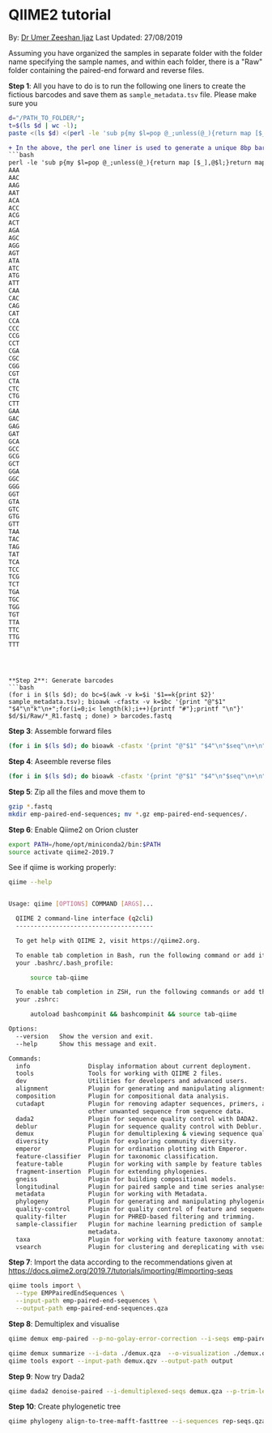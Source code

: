 # QIIME2 tutorial
By:
[Dr Umer Zeeshan Ijaz][http://userweb.eng.gla.ac.uk/umer.ijaz] Last Updated: 27/08/2019

Assuming you have organized the samples in separate folder with the folder name specifying the sample names, and within each folder, there is a "Raw" folder containing the paired-end forward and reverse files. 


**Step 1**: All you have to do is to run the following one liners to create the fictious barcodes and save them as `sample_metadata.tsv` file. Please make sure you 


```bash
d="/PATH_TO_FOLDER/"; 
t=$(ls $d | wc -l);
paste <(ls $d) <(perl -le 'sub p{my $l=pop @_;unless(@_){return map [$_],@$l;}return map { my $ll=$_; map [@$ll,$_],@$l} p(@_);} @a=[A,C,G,T]; print join("", @$_) for p(@a,@a,@a,@a,@a,@a,@a,@a);' | awk -v k=$t 'NR<=k{print}') | awk 'BEGIN{print "sample-id\tbarcode-sequence\n#q2:types\tcategorical"}1' > sample_metadata.tsv
```
```diff
+ In the above, the perl one liner is used to generate a unique 8bp barcode for every sample folder. Below, we are generating a 3bp as an example.
```bash
perl -le 'sub p{my $l=pop @_;unless(@_){return map [$_],@$l;}return map { my $ll=$_; map [@$ll,$_],@$l} p(@_);} @a=[A,C,G,T]; print join("", @$_) for p(@a,@a,@a)'
AAA
AAC
AAG
AAT
ACA
ACC
ACG
ACT
AGA
AGC
AGG
AGT
ATA
ATC
ATG
ATT
CAA
CAC
CAG
CAT
CCA
CCC
CCG
CCT
CGA
CGC
CGG
CGT
CTA
CTC
CTG
CTT
GAA
GAC
GAG
GAT
GCA
GCC
GCG
GCT
GGA
GGC
GGG
GGT
GTA
GTC
GTG
GTT
TAA
TAC
TAG
TAT
TCA
TCC
TCG
TCT
TGA
TGC
TGG
TGT
TTA
TTC
TTG
TTT
```
```



**Step 2**: Generate barcodes
```bash
(for i in $(ls $d); do bc=$(awk -v k=$i '$1==k{print $2}' sample_metadata.tsv); bioawk -cfastx -v k=$bc '{print "@"$1" "$4"\n"k"\n+";for(i=0;i< length(k);i++){printf "#"};printf "\n"}' $d/$i/Raw/*_R1.fastq ; done) > barcodes.fastq
```


**Step 3**: Assemble forward files
```bash
(for i in $(ls $d); do bioawk -cfastx '{print "@"$1" "$4"\n"$seq"\n+\n"$qual}' $d/$i/Raw/*_R1.fastq ; done) > forward.fastq
```

**Step 4**: Aseemble reverse files
```bash
(for i in $(ls $d); do bioawk -cfastx '{print "@"$1" "$4"\n"$seq"\n+\n"$qual}' $d/$i/Raw/*_R2.fastq ; done) > reverse.fastq
```

**Step 5**: Zip all the files and move them to
```bash
gzip *.fastq
mkdir emp-paired-end-sequences; mv *.gz emp-paired-end-sequences/.
```

**Step 6**: Enable Qiime2 on Orion cluster
```bash
export PATH=/home/opt/miniconda2/bin:$PATH
source activate qiime2-2019.7
```

See if qiime is working properly:
```bash
qiime --help


Usage: qiime [OPTIONS] COMMAND [ARGS]...

  QIIME 2 command-line interface (q2cli)
  --------------------------------------

  To get help with QIIME 2, visit https://qiime2.org.

  To enable tab completion in Bash, run the following command or add it to
  your .bashrc/.bash_profile:

      source tab-qiime

  To enable tab completion in ZSH, run the following commands or add them to
  your .zshrc:

      autoload bashcompinit && bashcompinit && source tab-qiime

Options:
  --version   Show the version and exit.
  --help      Show this message and exit.

Commands:
  info                Display information about current deployment.
  tools               Tools for working with QIIME 2 files.
  dev                 Utilities for developers and advanced users.
  alignment           Plugin for generating and manipulating alignments.
  composition         Plugin for compositional data analysis.
  cutadapt            Plugin for removing adapter sequences, primers, and
                      other unwanted sequence from sequence data.
  dada2               Plugin for sequence quality control with DADA2.
  deblur              Plugin for sequence quality control with Deblur.
  demux               Plugin for demultiplexing & viewing sequence quality.
  diversity           Plugin for exploring community diversity.
  emperor             Plugin for ordination plotting with Emperor.
  feature-classifier  Plugin for taxonomic classification.
  feature-table       Plugin for working with sample by feature tables.
  fragment-insertion  Plugin for extending phylogenies.
  gneiss              Plugin for building compositional models.
  longitudinal        Plugin for paired sample and time series analyses.
  metadata            Plugin for working with Metadata.
  phylogeny           Plugin for generating and manipulating phylogenies.
  quality-control     Plugin for quality control of feature and sequence data.
  quality-filter      Plugin for PHRED-based filtering and trimming.
  sample-classifier   Plugin for machine learning prediction of sample
                      metadata.
  taxa                Plugin for working with feature taxonomy annotations.
  vsearch             Plugin for clustering and dereplicating with vsearch.
```

**Step 7**: Import the data according to the recommendations given at https://docs.qiime2.org/2019.7/tutorials/importing/#importing-seqs

```bash
qiime tools import \
  --type EMPPairedEndSequences \
  --input-path emp-paired-end-sequences \
  --output-path emp-paired-end-sequences.qza
```

**Step 8**: Demultiplex and visualise 

```bash
qiime demux emp-paired --p-no-golay-error-correction --i-seqs emp-paired-end-sequences.qza --m-barcodes-file sample_metadata.tsv --m-barcodes-column barcode-sequence --o-per-sample-sequences demux.qza --o-error-correction-details demux-details.qza
```

```bash
qiime demux summarize --i-data ./demux.qza  --o-visualization ./demux.qzv
qiime tools export --input-path demux.qzv --output-path output
```

**Step 9**: Now try Dada2

```bash
qiime dada2 denoise-paired --i-demultiplexed-seqs demux.qza --p-trim-left-f 0 --p-trim-left-r 0 --p-trunc-len-f 240 --p-trunc-len-r 200 --p-n-threads 0 --o-table table.qza --o-representative-sequences rep-seqs.qza --o-denoising-stats denoising-stats.qza --verbose
```

**Step 10**: Create phylogenetic tree
```bash
qiime phylogeny align-to-tree-mafft-fasttree --i-sequences rep-seqs.qza --o-alignment aligned-rep-seqs.qza --o-masked-alignment masked-aligned-rep-seqs.qza --p-n-threads 0 --o-tree unrooted-tree.qza --o-rooted-tree rooted-tree.qza
```
[http://userweb.eng.gla.ac.uk/umer.ijaz]: http://userweb.eng.gla.ac.uk/umer.ijaz "Dr Umer Zeeshan Ijaz"
